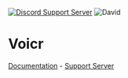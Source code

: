 [![Discord Support Server](https://discordapp.com/api/guilds/449576301997588490/embed.png)](https://discord.gg/pfQz5Pq) ![David](https://david-dm.org/Gleeny/Voicr.svg)

# Voicr

[Documentation](https://gleeny.github.io/voicr/) - [Support Server](https://discordapp.com/invite/JbHX5U3)
